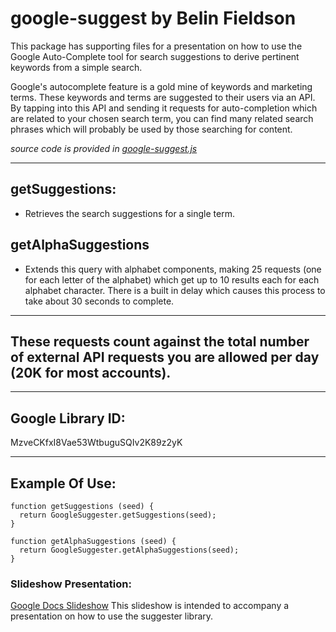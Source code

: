 # google-suggest by Belin Fieldson

This package has supporting files for a presentation on how to use the Google Auto-Complete tool for search
suggestions to derive pertinent keywords from a simple search.

Google's autocomplete feature is a gold mine of keywords and marketing terms. These keywords and terms are suggested to their users via an API. By tapping into this API and sending it requests for auto-completion which are related to your chosen search term, you can find many related search phrases which will probably be used by those searching for content.

*source code is provided in [google-suggest.js](https://github.com/thebelin/google-suggest/blob/master/google-suggest.js)*
____

## getSuggestions:
* Retrieves the search suggestions for a single term.

## getAlphaSuggestions
* Extends this query with alphabet components, making 25 requests (one for each letter of the alphabet) which get up to 10 results each for each alphabet character. There is a built in delay which causes this process to take about 30 seconds to complete.

____

## These requests count against the total number of external API requests you are allowed per day (20K for most accounts).
____

## Google Library ID:
MzveCKfxI8Vae53WtbuguSQIv2K89z2yK
____

## Example Of Use:
````
function getSuggestions (seed) {
  return GoogleSuggester.getSuggestions(seed);
}

function getAlphaSuggestions (seed) {
  return GoogleSuggester.getAlphaSuggestions(seed);
}
````

### Slideshow Presentation:
[Google Docs Slideshow](https://goo.gl/2zxCRX) This slideshow is intended to accompany a presentation
on how to use the suggester library.
